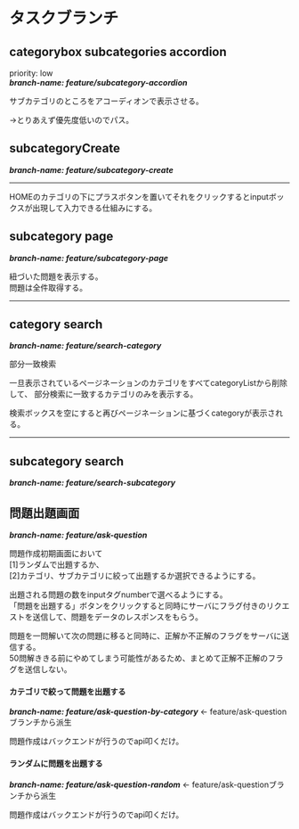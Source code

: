 # タスクブランチ

## categorybox subcategories accordion
priority: low<br>
***branch-name: feature/subcategory-accordion***

サブカテゴリのところをアコーディオンで表示させる。

→とりあえず優先度低いのでパス。

## subcategoryCreate 
***branch-name: feature/subcategory-create***
<hr/>

HOMEのカテゴリの下にプラスボタンを置いてそれをクリックするとinputボックスが出現して入力できる仕組みにする。


## subcategory page
***branch-name: feature/subcategory-page***

紐づいた問題を表示する。<br>
問題は全件取得する。

<hr/>

## category search
***branch-name: feature/search-category***

部分一致検索

一旦表示されているページネーションのカテゴリをすべてcategoryListから削除して、
部分検索に一致するカテゴリのみを表示する。

検索ボックスを空にすると再びページネーションに基づくcategoryが表示される。

<hr/>

## subcategory search
***branch-name: feature/search-subcategory***

## 問題出題画面
***branch-name: feature/ask-question***

問題作成初期画面において<br>
[1]ランダムで出題するか、<br>
[2]カテゴリ、サブカテゴリに絞って出題するか選択できるようにする。


出題される問題の数をinputタグnumberで選べるようにする。
<br>
「問題を出題する」ボタンをクリックすると同時にサーバにフラグ付きのリクエストを送信して、問題をデータのレスポンスをもらう。

問題を一問解いて次の問題に移ると同時に、正解か不正解のフラグをサーバに送信する。
<br>
50問解ききる前にやめてしまう可能性があるため、まとめて正解不正解のフラグを送信しない。

#### カテゴリで絞って問題を出題する
***branch-name: feature/ask-question-by-category***  ← feature/ask-questionブランチから派生

問題作成はバックエンドが行うのでapi叩くだけ。


#### ランダムに問題を出題する
***branch-name: feature/ask-question-random***  ← feature/ask-questionブランチから派生

問題作成はバックエンドが行うのでapi叩くだけ。



